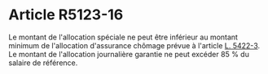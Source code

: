 # Article R5123-16

  
Le montant de l'allocation spéciale ne peut être inférieur au montant minimum de l'allocation d'assurance chômage prévue à l'article [L. 5422-3][1].   
Le montant de l'allocation journalière garantie ne peut excéder 85 % du salaire de référence.

 [1]: /affichCodeArticle.do?cidTexte=LEGITEXT000006072050&idArticle=LEGIARTI000006903825&dateTexte=&categorieLien=cid